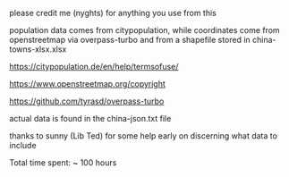 please credit me (nyghts) for anything you use from this

population data comes from citypopulation, while coordinates come from openstreetmap via overpass-turbo and from a shapefile stored in china-towns-xlsx.xlsx

https://citypopulation.de/en/help/termsofuse/

https://www.openstreetmap.org/copyright

https://github.com/tyrasd/overpass-turbo

actual data is found in the china-json.txt file

thanks to sunny (Lib Ted) for some help early on discerning what data to include

Total time spent: ~ 100 hours
